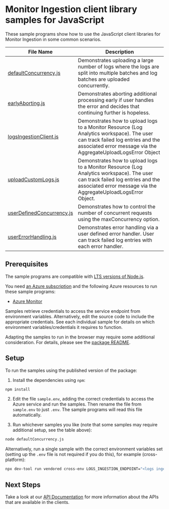 # Monitor Ingestion client library samples for JavaScript

These sample programs show how to use the JavaScript client libraries for Monitor Ingestion in some common scenarios.

| **File Name**                                       | **Description**                                                                                                                                                                                  |
| --------------------------------------------------- | ------------------------------------------------------------------------------------------------------------------------------------------------------------------------------------------------ |
| [defaultConcurrency.js][defaultconcurrency]         | Demonstrates uploading a large number of logs where the logs are split into multiple batches and log batches are uploaded concurrently.                                                          |
| [earlyAborting.js][earlyaborting]                   | Demonstrates aborting additional processing early if user handles the error and decides that continuing further is hopeless.                                                                     |
| [logsIngestionClient.js][logsingestionclient]       | Demonstrates how to upload logs to a Monitor Resource (Log Analytics workspace). The user can track failed log entries and the associated error message via the AggregateUploadLogsError Object  |
| [uploadCustomLogs.js][uploadcustomlogs]             | Demonstrates how to upload logs to a Monitor Resource (Log Analytics workspace). The user can track failed log entries and the associated error message via the AggregateUploadLogsError Object. |
| [userDefinedConcurrency.js][userdefinedconcurrency] | Demonstrates how to control the number of concurrent requests using the maxConcurrency option.                                                                                                   |
| [userErrorHandling.js][usererrorhandling]           | Demonstrates error handling via a user defined error handler. User can track failed log entries with each error handler.                                                                         |

## Prerequisites

The sample programs are compatible with [LTS versions of Node.js](https://github.com/nodejs/release#release-schedule).

You need [an Azure subscription][freesub] and the following Azure resources to run these sample programs:

- [Azure Monitor][createinstance_azuremonitor]

Samples retrieve credentials to access the service endpoint from environment variables. Alternatively, edit the source code to include the appropriate credentials. See each individual sample for details on which environment variables/credentials it requires to function.

Adapting the samples to run in the browser may require some additional consideration. For details, please see the [package README][package].

## Setup

To run the samples using the published version of the package:

1. Install the dependencies using `npm`:

```bash
npm install
```

2. Edit the file `sample.env`, adding the correct credentials to access the Azure service and run the samples. Then rename the file from `sample.env` to just `.env`. The sample programs will read this file automatically.

3. Run whichever samples you like (note that some samples may require additional setup, see the table above):

```bash
node defaultConcurrency.js
```

Alternatively, run a single sample with the correct environment variables set (setting up the `.env` file is not required if you do this), for example (cross-platform):

```bash
npx dev-tool run vendored cross-env LOGS_INGESTION_ENDPOINT="<logs ingestion endpoint>" DATA_COLLECTION_RULE_ID="<data collection rule id>" STREAM_NAME="<stream name>" node defaultConcurrency.js
```

## Next Steps

Take a look at our [API Documentation][apiref] for more information about the APIs that are available in the clients.

[defaultconcurrency]: https://github.com/Azure/azure-sdk-for-js/blob/main/sdk/monitor/monitor-ingestion/samples/v1/javascript/defaultConcurrency.js
[earlyaborting]: https://github.com/Azure/azure-sdk-for-js/blob/main/sdk/monitor/monitor-ingestion/samples/v1/javascript/earlyAborting.js
[logsingestionclient]: https://github.com/Azure/azure-sdk-for-js/blob/main/sdk/monitor/monitor-ingestion/samples/v1/javascript/logsIngestionClient.js
[uploadcustomlogs]: https://github.com/Azure/azure-sdk-for-js/blob/main/sdk/monitor/monitor-ingestion/samples/v1/javascript/uploadCustomLogs.js
[userdefinedconcurrency]: https://github.com/Azure/azure-sdk-for-js/blob/main/sdk/monitor/monitor-ingestion/samples/v1/javascript/userDefinedConcurrency.js
[usererrorhandling]: https://github.com/Azure/azure-sdk-for-js/blob/main/sdk/monitor/monitor-ingestion/samples/v1/javascript/userErrorHandling.js
[apiref]: https://learn.microsoft.com/javascript/api/
[freesub]: https://azure.microsoft.com/free/
[createinstance_azuremonitor]: https://learn.microsoft.com/azure/azure-monitor/
[package]: https://github.com/Azure/azure-sdk-for-js/tree/main/sdk/monitor/monitor-ingestion/README.md
